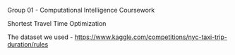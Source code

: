 Group 01 - Computational Intelligence Coursework

Shortest Travel Time Optimization

The dataset we used - https://www.kaggle.com/competitions/nyc-taxi-trip-duration/rules 
